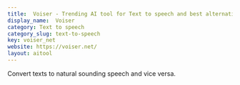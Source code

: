 ```yaml
---
title:  Voiser - Trending AI tool for Text to speech and best alternatives
display_name:  Voiser
category: Text to speech
category_slug: text-to-speech
key: voiser_net
website: https://voiser.net/
layout: aitool
---
```


Convert texts to natural sounding speech and vice versa.
